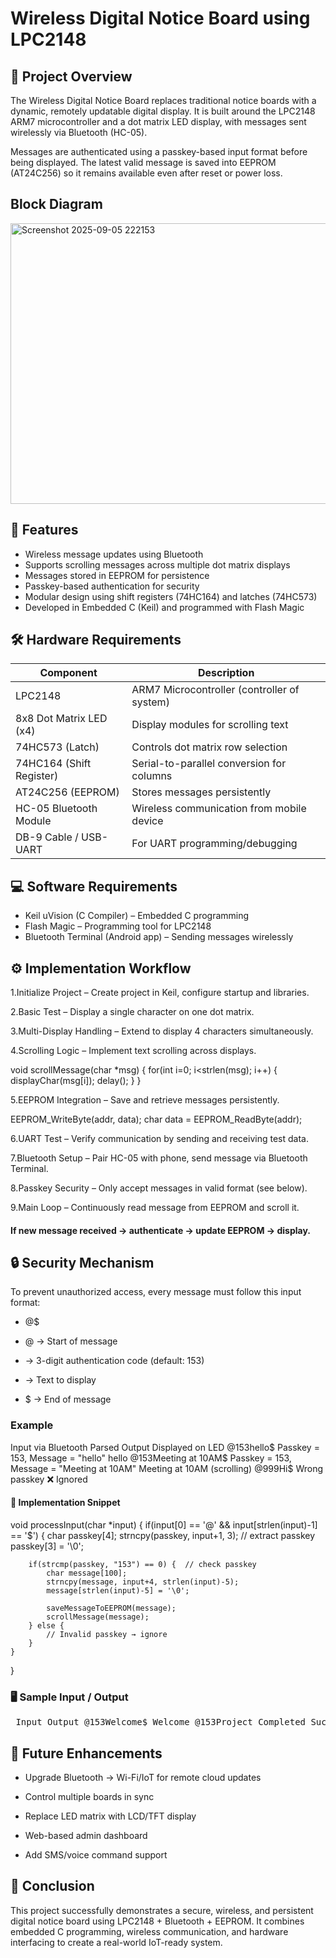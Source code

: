 # Wireless Digital Notice Board using LPC2148

## 📌 Project Overview

The Wireless Digital Notice Board replaces traditional notice boards with a dynamic, remotely updatable digital display.
It is built around the LPC2148 ARM7 microcontroller and a dot matrix LED display, with messages sent wirelessly via Bluetooth (HC-05).

Messages are authenticated using a passkey-based input format before being displayed. The latest valid message is saved into EEPROM (AT24C256) so it remains available even after reset or power loss.
## Block Diagram

<img width="732" height="449" alt="Screenshot 2025-09-05 222153" src="https://github.com/user-attachments/assets/adba7071-2c3f-41ff-b1f8-b82eacaa177c" />

## 🚀 Features

* Wireless message updates using Bluetooth
* Supports scrolling messages across multiple dot matrix displays
* Messages stored in EEPROM for persistence
* Passkey-based authentication for security
* Modular design using shift registers (74HC164) and latches (74HC573)
* Developed in Embedded C (Keil) and programmed with Flash Magic

## 🛠️ Hardware Requirements

| Component                 | Description                                 |
|---------------------------|---------------------------------------------|
| LPC2148                   | ARM7 Microcontroller (controller of system) |
| 8x8 Dot Matrix LED (x4)   | Display modules for scrolling text          |
| 74HC573 (Latch)           | Controls dot matrix row selection           |
| 74HC164 (Shift Register)  | Serial-to-parallel conversion for columns   |
| AT24C256 (EEPROM)         | Stores messages persistently                |
| HC-05 Bluetooth Module    | Wireless communication from mobile device   |
| DB-9 Cable / USB-UART     | For UART programming/debugging              |
                      

## 💻 Software Requirements

* Keil uVision (C Compiler) – Embedded C programming
* Flash Magic – Programming tool for LPC2148
* Bluetooth Terminal (Android app) – Sending messages wirelessly

## ⚙️ Implementation Workflow

1.Initialize Project – Create project in Keil, configure startup and libraries.

2.Basic Test – Display a single character on one dot matrix.

3.Multi-Display Handling – Extend to display 4 characters simultaneously.

4.Scrolling Logic – Implement text scrolling across displays.

void scrollMessage(char *msg) {
    for(int i=0; i<strlen(msg); i++) {
        displayChar(msg[i]);
        delay();
    }
}

5.EEPROM Integration – Save and retrieve messages persistently.

EEPROM_WriteByte(addr, data);
char data = EEPROM_ReadByte(addr);

6.UART Test – Verify communication by sending and receiving test data.

7.Bluetooth Setup – Pair HC-05 with phone, send message via Bluetooth Terminal.

8.Passkey Security – Only accept messages in valid format (see below).

9.Main Loop – Continuously read message from EEPROM and scroll it.
  #### If new message received → authenticate → update EEPROM → display.

## 🔒 Security Mechanism

To prevent unauthorized access, every message must follow this input format:

* @<passkey><message>$


* @ → Start of message

* <passkey> → 3-digit authentication code (default: 153)

* <message> → Text to display

* $ → End of message

### Example
Input via Bluetooth	Parsed Output	Displayed on LED
@153hello$	Passkey = 153, Message = "hello"	hello
@153Meeting at 10AM$	Passkey = 153, Message = "Meeting at 10AM"	Meeting at 10AM (scrolling)
@999Hi$	Wrong passkey	❌ Ignored
#### 🔑 Implementation Snippet
void processInput(char *input) {
    if(input[0] == '@' && input[strlen(input)-1] == '$') {
        char passkey[4];
        strncpy(passkey, input+1, 3);  // extract passkey
        passkey[3] = '\0';
        
        if(strcmp(passkey, "153") == 0) {  // check passkey
            char message[100];
            strncpy(message, input+4, strlen(input)-5);
            message[strlen(input)-5] = '\0';
            
            saveMessageToEEPROM(message);
            scrollMessage(message);
        } else {
            // Invalid passkey → ignore
        }
    }
}

### 🖥️ Sample Input / Output
<pre> Input Output @153Welcome$ Welcome @153Project Completed Successfully$ Project Completed Successfully (scrolling) No message stored Waiting for message </pre>
## 🚀 Future Enhancements

* Upgrade Bluetooth → Wi-Fi/IoT for remote cloud updates

* Control multiple boards in sync

* Replace LED matrix with LCD/TFT display

* Web-based admin dashboard

* Add SMS/voice command support

## 📢 Conclusion

This project successfully demonstrates a secure, wireless, and persistent digital notice board using LPC2148 + Bluetooth + EEPROM.
It combines embedded C programming, wireless communication, and hardware interfacing to create a real-world IoT-ready system.
